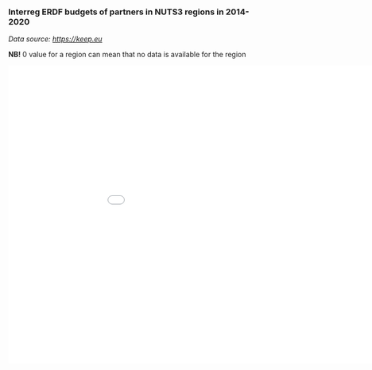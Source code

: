 ### Interreg ERDF budgets of partners in NUTS3 regions in 2014-2020 ###

*Data source: https://keep.eu*

**NB!** 0 value for a region can mean that no data is available for the region

<iframe src="map.html" height="600" width="1000" scrolling="no" frameBorder="0"></iframe>
